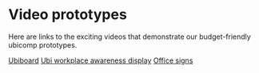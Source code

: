 # Video prototypes
Here are links to the exciting videos that demonstrate our budget-friendly ubicomp prototypes.

[Ubiboard](https://drive.google.com/open?id=1ggaCfY2n5iAvWGUIy6o48rlAkqOpPXaJ)
[Ubi workplace awareness display](https://drive.google.com/open?id=1NK-cXDbMDoyhQaV-kP22iIv_jHt5lMck)
[Office signs](https://drive.google.com/open?id=1goVdn4hLr2oRzsCAUQRVYnpmlfyrm3DL)
